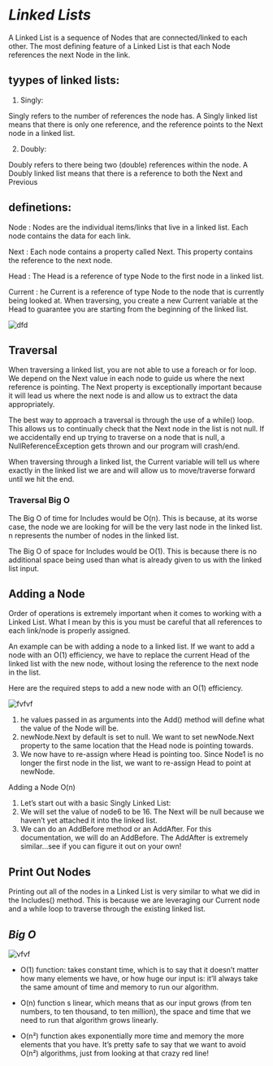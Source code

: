 # ***Linked Lists***
A Linked List is a sequence of Nodes that are connected/linked to each other. The most defining feature of a Linked List is that each Node references the next Node in the link.

## tyypes of linked lists:
1. Singly:

 Singly refers to the number of references the node has. A Singly linked list means that there is only one reference, and the reference points to the Next node in a linked list.

2. Doubly:

 Doubly refers to there being two (double) references within the node. A Doubly linked list means that there is a reference to both the Next and Previous


## definetions:

Node : Nodes are the individual items/links that live in a linked list. Each node contains the data for each link.

Next : Each node contains a property called Next. This property contains the reference to the next node.

Head : The Head is a reference of type Node to the first node in a linked list.

Current : he Current is a reference of type Node to the node that is currently being looked at. When traversing, you create a new Current variable at the Head to guarantee you are starting from the beginning of the linked list.


![dfd](https://codefellows.github.io/common_curriculum/data_structures_and_algorithms/Code_401/class-05/resources/images/LinkedList1.PNG)




## Traversal
When traversing a linked list, you are not able to use a foreach or for loop. We depend on the Next value in each node to guide us where the next reference is pointing. The Next property is exceptionally important because it will lead us where the next node is and allow us to extract the data appropriately.


The best way to approach a traversal is through the use of a while() loop. This allows us to continually check that the Next node in the list is not null. If we accidentally end up trying to traverse on a node that is null, a NullReferenceException gets thrown and our program will crash/end.


When traversing through a linked list, the Current variable will tell us where exactly in the linked list we are and will allow us to move/traverse forward until we hit the end.


### Traversal Big O
The Big O of time for Includes would be O(n). This is because, at its worse case, the node we are looking for will be the very last node in the linked list. n represents the number of nodes in the linked list.

The Big O of space for Includes would be O(1). This is because there is no additional space being used than what is already given to us with the linked list input.


## Adding a Node
Order of operations is extremely important when it comes to working with a Linked List. What I mean by this is you must be careful that all references to each link/node is properly assigned.

An example can be with adding a node to a linked list. If we want to add a node with an O(1) efficiency, we have to replace the current Head of the linked list with the new node, without losing the reference to the next node in the list.

Here are the required steps to add a new node with an O(1) efficiency.

![fvfvf](https://miro.medium.com/max/875/1*Jy5tjwrMdtpGl2ceq4f94A.jpeg)

1. he values passed in as arguments into the Add() method will define what the value of the Node will be.
2. newNode.Next by default is set to null. We want to set newNode.Next property to the same location that the Head node is pointing towards.
3. We now have to re-assign where Head is pointing too. Since Node1 is no longer the first node in the list, we want to re-assign Head to point at newNode.


Adding a Node O(n)

1. Let’s start out with a basic Singly Linked List:
2. We will set the value of node6 to be 16. The Next will be null because we haven’t yet attached it into the linked list.
3. We can do an AddBefore method or an AddAfter. For this documentation, we will do an AddBefore. The AddAfter is extremely similar…see if you can figure it out on your own!



## Print Out Nodes
Printing out all of the nodes in a Linked List is very similar to what we did in the Includes() method. This is because we are leveraging our Current node and a while loop to traverse through the existing linked list.




## ***Big O***


![vfvf](https://miro.medium.com/max/625/1*FC0XX0-9Vx7yCS0dTS2Zrw.jpeg)


* O(1) function:
takes constant time, which is to say that it doesn’t matter how many elements we have, or how huge our input is: it’ll always take the same amount of time and memory to run our algorithm.

* O(n) function
s linear, which means that as our input grows (from ten numbers, to ten thousand, to ten million), the space and time that we need to run that algorithm grows linearly.

* O(n²) function
akes exponentially more time and memory the more elements that you have. It’s pretty safe to say that we want to avoid O(n²) algorithms, just from looking at that crazy red line!
